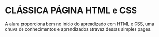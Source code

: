 # CLÁSSICA PÁGINA HTML e CSS

A alura proporciona bem no início do aprendizado com HTML e CSS, uma chuva de conhecimentos e aprendizados atravez dessas simples pages.
